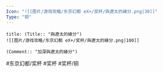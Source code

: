 ```yaml
---
Icon: "![[图片/游戏攻略/东京幻都 eX+/奖杯/與遼太的緣分.png|30]]"
Type: "铜"
---
```

```ad-common-bronze-trophy
title: (Title:: "與遼太的緣分")
![[图片/游戏攻略/东京幻都 eX+/奖杯/與遼太的緣分.png|100]]

(Comment:: "加深與遼太的緣分")
```

#东京幻都/奖杯 #奖杯 #奖杯/铜
